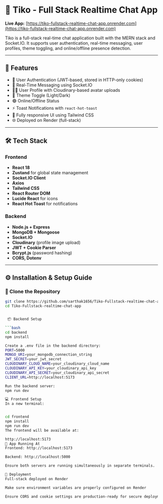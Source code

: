 # 💬 Tiko - Full Stack Realtime Chat App

**Live App:** [https://tiko-fullstack-realtime-chat-app.onrender.com](https://tiko-fullstack-realtime-chat-app.onrender.com)

Tiko is a full-stack real-time chat application built with the MERN stack and Socket.IO. It supports user authentication, real-time messaging, user profiles, theme toggling, and online/offline presence detection.

---

## 🚀 Features

- 🔐 User Authentication (JWT-based, stored in HTTP-only cookies)
- 💬 Real-Time Messaging using Socket.IO
- 🧑‍💼 User Profile with Cloudinary-based avatar uploads
- 🎨 Theme Toggle (Light/Dark)
- 🟢 Online/Offline Status
- ⚡ Toast Notifications with `react-hot-toast`
- 🔄 Fully responsive UI using Tailwind CSS
- 🌐 Deployed on Render (full-stack)

---

## 🛠️ Tech Stack

### Frontend

- **React 18**
- **Zustand** for global state management
- **Socket.IO Client**
- **Axios**
- **Tailwind CSS**
- **React Router DOM**
- **Lucide React** for icons
- **React Hot Toast** for notifications

### Backend

- **Node.js + Express**
- **MongoDB + Mongoose**
- **Socket.IO**
- **Cloudinary** (profile image upload)
- **JWT + Cookie Parser**
- **Bcrypt.js** (password hashing)
- **CORS, Dotenv**

---
## ⚙️ Installation & Setup Guide

### 🔁 Clone the Repository

```bash
git clone https://github.com/sarthak1656/Tiko-Fullstack-realtime-chat-app.git
cd Tiko-Fullstack-realtime-chat-app


 📦 Backend Setup

```bash
cd backend
npm install

Create a .env file in the backend directory:
PORT=5000
MONGO_URI=your_mongodb_connection_string
JWT_SECRET=your_jwt_secret
CLOUDINARY_CLOUD_NAME=your_cloudinary_cloud_name
CLOUDINARY_API_KEY=your_cloudinary_api_key
CLOUDINARY_API_SECRET=your_cloudinary_api_secret
CLIENT_URL=http://localhost:5173

Run the backend server:
npm run dev

💻 Frontend Setup
In a new terminal:


cd frontend
npm install
npm run dev
The frontend will be available at:

http://localhost:5173
🔗 App Running At
Frontend: http://localhost:5173

Backend: http://localhost:5000

Ensure both servers are running simultaneously in separate terminals.

🚀 Deployment
Full-stack deployed on Render

Make sure environment variables are properly configured on Render

Ensure CORS and cookie settings are production-ready for secure deployment

